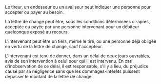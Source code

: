   
 Le tireur, un endosseur ou un avaliseur peut indiquer une personne pour accepter ou payer au besoin.  

  
 La lettre de change peut être, sous les conditions déterminées ci-après, acceptée ou payée par une personne intervenant pour un débiteur quelconque exposé au recours.  

  
 L'intervenant peut être un tiers, même le tiré, ou une personne déjà obligée en vertu de la lettre de change, sauf l'accepteur.  

  
 L'intervenant est tenu de donner, dans un délai de deux jours ouvrables, avis de son intervention à celui pour qui il est intervenu. En cas d'inobservation de ce délai, il est responsable, s'il y a lieu, du préjudice causé par sa négligence sans que les dommages-intérêts puissent dépasser le montant de la lettre de change.  
